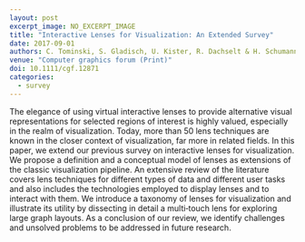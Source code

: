 ```yaml
---
layout: post
excerpt_image: NO_EXCERPT_IMAGE
title: "Interactive Lenses for Visualization: An Extended Survey"
date: 2017-09-01
authors: C. Tominski, S. Gladisch, U. Kister, R. Dachselt & H. Schumann
venue: "Computer graphics forum (Print)"
doi: 10.1111/cgf.12871
categories:
  - survey
---
```

The elegance of using virtual interactive lenses to provide alternative visual representations for selected regions of interest is highly valued, especially in the realm of visualization. Today, more than 50 lens techniques are known in the closer context of visualization, far more in related fields. In this paper, we extend our previous survey on interactive lenses for visualization. We propose a definition and a conceptual model of lenses as extensions of the classic visualization pipeline. An extensive review of the literature covers lens techniques for different types of data and different user tasks and also includes the technologies employed to display lenses and to interact with them. We introduce a taxonomy of lenses for visualization and illustrate its utility by dissecting in detail a multi‐touch lens for exploring large graph layouts. As a conclusion of our review, we identify challenges and unsolved problems to be addressed in future research.
